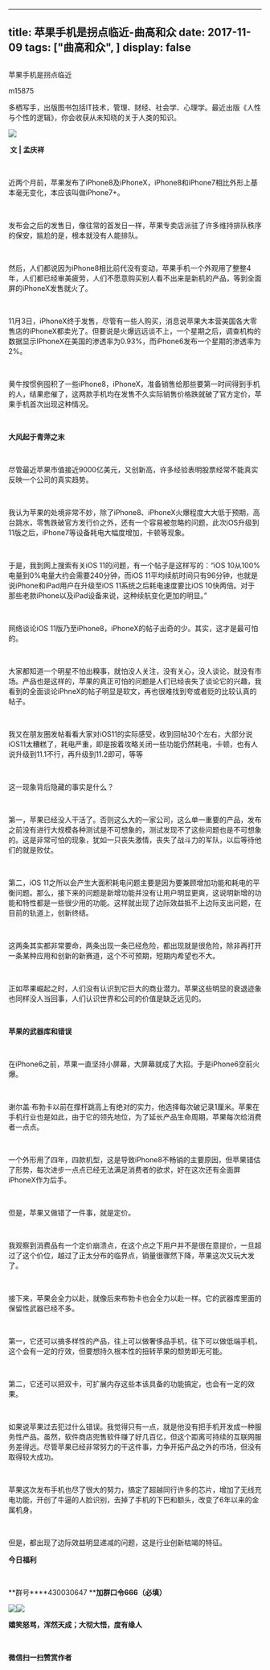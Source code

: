 
---
title:   苹果手机是拐点临近-曲高和众
date: 2017-11-09
tags: ["曲高和众", ]
display: false
---


## 



苹果手机是拐点临近




m15875




多栖写手，出版图书包括IT技术，管理、财经、社会学、心理学。最近出版《人性与个性的逻辑》，你会收获从未知晓的关于人类的知识。




<img data-s="300,640" data-type="jpeg" src="https://mmbiz.qpic.cn/mmbiz_jpg/fxGMiaL5Zj1jwFCia6kBwI1TQJfWmOPrOeftf25gdLEXl79wHjDBIvp4nnHtsqltUz3uOhhKFCEHxcsD7oKbgyNg/0?wx_fmt=jpeg" style="" class="" data-ratio="0.75" data-w="1024"/>

**&nbsp;文 | 孟庆祥**

&nbsp;

近两个月前，苹果发布了iPhone8及iPhoneX，iPhone8和iPhone7相比外形上基本毫无变化，本应该叫做iPhone7+。

&nbsp;

发布会之后的发售日，像往常的首发日一样，苹果专卖店派驻了许多维持排队秩序的保安，尴尬的是，根本就没有人能排队。

&nbsp;

然后，人们都说因为iPhone8相比前代没有变动，苹果手机一个外观用了整整4年，人们都已经审美疲劳，人们不愿意购买别人看不出来是新机的产品，等到全面屏的iPhoneX发售就火了。

&nbsp;

11月3日，iPhoneX终于发售，尽管有一些人购买，消息说苹果大本营美国各大零售店的iPhoneX都卖光了。但要说是火爆远远谈不上，一个星期之后，调查机构的数据显示IPhoneX在美国的渗透率为0.93%，而iPhone6发布一个星期的渗透率为2%。

&nbsp;

黄牛按惯例囤积了一些iPhone8，iPhoneX，准备销售给那些要第一时间得到手机的人，结果悲催了，这两款手机均在发售不久实际销售价格跌就破了官方定价，苹果手机首次出现这种情况。

&nbsp;

**大风起于青萍之末**

&nbsp;

尽管最近苹果市值接近9000亿美元，又创新高，许多经验表明股票经常不能真实反映一个公司的真实趋势。

&nbsp;

我认为苹果的处境非常不妙，除了iPhone8、iPhoneX火爆程度大大低于预期，高台跳水，零售跌破官方发行价之外，还有一个容易被忽略的问题，此次iOS升级到11版之后，iPhone7等设备耗电大幅度增加，卡顿等现象。

&nbsp;

于是，我到网上搜索有关iOS 11的问题，有一个帖子是这样写的：“iOS 10从100%电量到0%电量大约会需要240分钟，而iOS 11平均续航时间只有96分钟，也就是说iPhone和iPad用户在升级至iOS 11系统之后耗电速度要比iOS 10快两倍。对于那些老款iPhone以及iPad设备来说，这种续航变化更加的明显。”

&nbsp;

网络谈论iOS 11版乃至iPhone8，iPhoneX的帖子出奇的少。其实，这才是最可怕的。

&nbsp;

大家都知道一个明星不怕出糗事，就怕没人关注，没有关心，没人谈论，就没有市场。产品也是这样的，苹果的真正可怕的问题是人们已经丧失了谈论它的兴趣，我看到的全面谈论iPhneX的帖子明显是软文，再也很难找到夸或者贬的比较认真的帖子。

&nbsp;

我又在朋友圈发帖看看大家对iOS11的实际感受，收到回帖30个左右，大部分说iOS11太糟糕了，耗电严重，即是按着攻略关闭一些功能仍然耗电，卡顿，也有人说升级到11.1不行，再升级到11.2即可，等等

&nbsp;

这一现象背后隐藏的事实是什么？

&nbsp;

第一，苹果已经没人干活了。否则这么大的一家公司，这么单一重要的产品，发布之前没有进行大规模各种测试是不可想象的，测试发现不了这些问题也是不可想象的。这是非常可怕的现象，犹如一只丧失激情，丧失了战斗力的军队，以后等待他们的就是败仗。

&nbsp;

第二，iOS 11之所以会产生大面积耗电问题主要是因为要兼顾增加功能和耗电的平衡问题。那么，接下来的问题是新增功能并没有让用户明显更爽，这说明新增的功能和特性都是一些很少用的功能。这样就出现了边际效益抵不上边际支出问题，在目前的轨道上，创新终结。

&nbsp;

这两条其实都非常要命，两条出现一条已经危险，都出现就是很危险，除非再打开一条某种应用和创新的新赛道，这个不可预期，短期内希望也不大。

&nbsp;

正如苹果崛起之时，人们没有认识到它巨大的商业潜力。苹果这些明显的衰退迹象也同样没人当回事，人们认识世界和公司的价值是缺乏远见的。

&nbsp;

**苹果的武器库和错误**

&nbsp;

在iPhone6之前，苹果一直坚持小屏幕，大屏幕就成了大招。于是iPhone6空前火爆。

&nbsp;

谢尔盖·布勃卡以前在撑杆跳高上有绝对的实力，他选择每次破记录1厘米。苹果在手机行业也是如此，由于它的领先地位，为了延长产品生命周期，苹果每次给消费者一点点。

&nbsp;

一个外形用了四年，四款机型，这是导致iPhone8不畅销的主要原因，但苹果错估了形势，每次进步一点点已经无法满足消费者的欲求，好在这次还有全面屏iPhoneX作为后手。

&nbsp;

但是，苹果又做错了一件事，就是定价。

&nbsp;

我观察到消费品有一个定价崩溃点，在这个点之下用户并不是很在意提价，一旦超过了这个价位，越过了正太分布的临界点，销量很骤然下降，苹果这次又玩大发了。

&nbsp;

接下来，苹果会全力以赴，就像后来布勃卡也会全力以赴一样。它的武器库里面的保留性武器已经不多。

&nbsp;

第一，它还可以搞多样性的产品，往上可以做奢侈品手机，往下可以做低端手机，这个会有一定的疗效，但要想持久根本性的扭转苹果的颓势即无可能。

&nbsp;

第二，它还可以把双卡，可扩展内存这些本该具备的功能搞定，也会有一定的效果。

&nbsp;

如果说苹果过去犯过什么错误。我觉得只有一点，就是他没有把手机开发成一种服务性产品。虽然，软件商店兜售软件赚了好几百亿，但这个距离可持续的互联网服务差得远。尽管苹果已经非常努力的干这件事，力争开拓产品之外的市场，但没有取得较大成功。

&nbsp;

苹果这次发布手机也尽了很大的努力，搞定了超越同行许多的芯片，增加了无线充电功能，开创了牛逼的人脸识别，去掉了手机的下巴和额头，改变了6年以来的金属机身。

&nbsp;

但是，都出现了边际效益明显递减的问题，这是行业创新枯竭的特征。





**今日福利**

**&nbsp;**&nbsp;

**群号****430030647 ****加群口令666（必填）**

<img data-s="300,640" data-type="png" src="http://mmbiz.qpic.cn/mmbiz_png/fxGMiaL5Zj1jwFCia6kBwI1TQJfWmOPrOeD9I30jLtDbIRN4KtdrOhekzKJw0LWpecA0X4nRzkWgq3FaqhTJbgfQ/0?wx_fmt=png" class="" data-ratio="1.6470588235294117" data-w="85"/><img data-s="300,640" data-type="png" src="http://mmbiz.qpic.cn/mmbiz_png/fxGMiaL5Zj1jwFCia6kBwI1TQJfWmOPrOe7k49UgCkEiczFBH9DC65DMualfPfLVtF18L10hTicfs5XYozu7oPYibTQ/0?wx_fmt=png" class="" data-ratio="0.8994082840236687" data-w="169"/>



**嬉笑怒骂，浑然天成；大彻大悟，度有缘人**



&nbsp;




**微信扫一扫赞赏作者**















